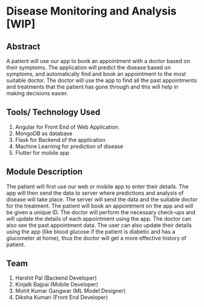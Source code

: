 # Disease Monitoring and Analysis [WIP]

## Abstract

A patient will use our app to book an appointment with a doctor based on their symptoms. The application will predict the disease based on symptoms, and automatically find and book an
appointment to the most suitable doctor. The doctor will use the app to find all the past appointments and treatments that the patient has gone through and this will help in making decisions easier.

## Tools/ Technology Used

1. Angular for Front End of Web Application.
2. MongoDB as database
3. Flask for Backend of the application
4. Machine Learning for prediction of disease
5. Flutter for mobile app

## Module Description

The patient will first use our web or mobile app to enter their details. The app will then send the data to server where predictions and analysis of disease will take place. The server will send the data and the suitable doctor for the treatment. The patient will book an appointment on the app and will be
given a unique ID. The doctor will perform the necessary check-ups and will update the details of each appointment using the app. The doctor can also see the past appointment data. The user can also update their details using the app (like blood glucose if the patient is diabetic and has a glucometer at
home), thus the doctor will get a more effective history of patient.

## Team

1. Harshit Pal (Backend Developer)
2. Kinjalk Bajpai (Mobile Developer)
3. Mohit Kumar Gangwar (ML Model Designer)
4. Diksha Kumari (Front End Developer)
